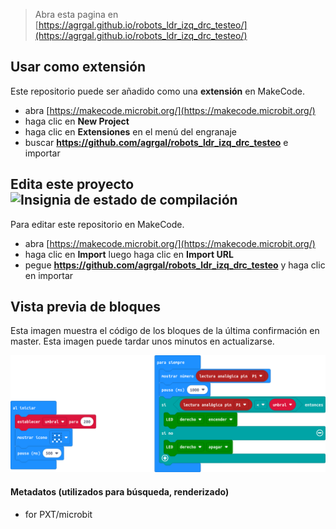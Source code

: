 
> Abra esta pagina en [https://agrgal.github.io/robots_ldr_izq_drc_testeo/](https://agrgal.github.io/robots_ldr_izq_drc_testeo/)

## Usar como extensión

Este repositorio puede ser añadido como una **extensión** en MakeCode.

* abra [https://makecode.microbit.org/](https://makecode.microbit.org/)
* haga clic en **New Project**
* haga clic en **Extensiones** en el menú del engranaje
* buscar **https://github.com/agrgal/robots_ldr_izq_drc_testeo** e importar

## Edita este proyecto ![Insignia de estado de compilación](https://github.com/agrgal/robots_ldr_izq_drc_testeo/workflows/MakeCode/badge.svg)

Para editar este repositorio en MakeCode.

* abra [https://makecode.microbit.org/](https://makecode.microbit.org/)
* haga clic en **Import** luego haga clic en **Import URL**
* pegue **https://github.com/agrgal/robots_ldr_izq_drc_testeo** y haga clic en importar

## Vista previa de bloques

Esta imagen muestra el código de los bloques de la última confirmación en master.
Esta imagen puede tardar unos minutos en actualizarse.

![Una vista renderizada de los bloques](https://github.com/agrgal/robots_ldr_izq_drc_testeo/raw/master/.github/makecode/blocks.png)

#### Metadatos (utilizados para búsqueda, renderizado)

* for PXT/microbit
<script src="https://makecode.com/gh-pages-embed.js"></script><script>makeCodeRender("{{ site.makecode.home_url }}", "{{ site.github.owner_name }}/{{ site.github.repository_name }}");</script>
